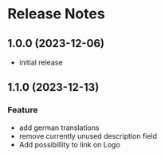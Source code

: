 # Release Notes

<!-- You should *NOT* be adding new change log entries to this file.
     You should create a file in the news directory instead.
     For helpful instructions, please see:
     https://6.docs.plone.org/contributing/index.html?highlight=towncrier#change-log-entry
-->

<!-- towncrier release notes start -->

## 1.0.0 (2023-12-06)

- initial release

## 1.1.0 (2023-12-13)

### Feature

- add german translations
- remove currently unused description field
- Add possibillity to link on Logo
